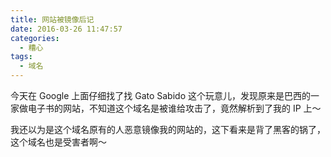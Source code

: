 ```yaml
---
title: 网站被镜像后记
date: 2016-03-26 11:47:57
categories:
  - 糟心
tags:
  - 域名
---
```


今天在 Google 上面仔细找了找 Gato Sabido 这个玩意儿，发现原来是巴西的一家做电子书的网站，不知道这个域名是被谁给攻击了，竟然解析到了我的 IP 上～

我还以为是这个域名原有的人恶意镜像我的网站的，这下看来是背了黑客的锅了，这个域名也是受害者啊～
